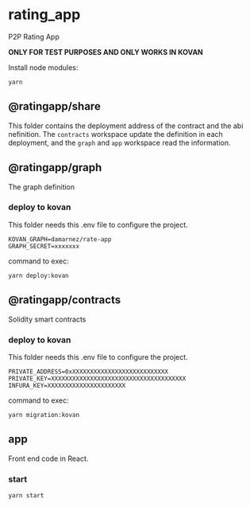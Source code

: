 # rating_app

P2P Rating App 

**ONLY FOR TEST PURPOSES AND ONLY WORKS IN KOVAN**

Install node modules:

```
yarn
```


## @ratingapp/share

This folder contains the deployment address of the contract and the abi nefinition.
The `contracts` workspace update the definition in each deployment, and the `graph` and `app` workspace read the information.

## @ratingapp/graph

The graph definition

### deploy to kovan

This folder needs this .env file to configure the project.

```
KOVAN_GRAPH=damarnez/rate-app
GRAPH_SECRET=xxxxxxx
```
command to exec:

```
yarn deploy:kovan
```

## @ratingapp/contracts

Solidity smart contracts

### deploy to kovan

This folder needs this .env file to configure the project.

```
PRIVATE_ADDRESS=0xXXXXXXXXXXXXXXXXXXXXXXXXXXX 
PRIVATE_KEY=XXXXXXXXXXXXXXXXXXXXXXXXXXXXXXXXXXXXXX 
INFURA_KEY=XXXXXXXXXXXXXXXXXXXXXX
```

command to exec:

```
yarn migration:kovan
```

## app

Front end code in React.

### start

```
yarn start
```

